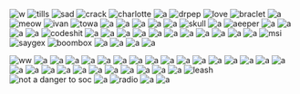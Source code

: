 ![w](https://64.media.tumblr.com/6c6f1385cfb40df9edeb51e8c2735ee9/835396812ab98429-0a/s100x200/068c7af5e9ba8b4ccbae145c86ecdbab406c1cdd.gifv) ![tills](https://64.media.tumblr.com/1834e6eb5768900fdc32ee06ef06627e/835396812ab98429-5a/s100x200/2720768ced40a9b973266c64af344e2a390b6644.gifv) ![sad](https://i.postimg.cc/qvVCN9gQ/tumblr-bad6c20226b3e46830f5d3f14f0dc0cb-a9253054-100.png) ![crack](https://64.media.tumblr.com/f578c850e06756b5df3d39c759d4d151/1923bddbf54c0100-37/s100x200/eb7be95eebf69dcc009d8ff8bec6bf58aa5ce15c.pnj) ![charlotte](https://64.media.tumblr.com/0facb691e8ac51e8e246e4dde30ef1e9/tumblr_pujr8bPYKA1xbgu08o3_100.png) ![a](https://64.media.tumblr.com/060d77f549361d06d143a054821908c6/2078da70eb74e1c0-56/s100x200/104123e5ca70a49db1190c297b8c68e2c5c004db.webp) ![drpep](https://64.media.tumblr.com/c61f22d0a698882c07a950d390ab1aeb/1b8381f969116a1e-73/s100x200/d02db2ba346fc2b0496f9c95d79b5d6217f5c50e.gifv) ![love](https://64.media.tumblr.com/36eb4afe81d2d1fb7d409afd97cae2a0/d91ef10a5b0a015c-b8/s100x200/4f734acadeabbf5b2198915eb68a0f0c74c23d83.pnj) ![braclet](https://64.media.tumblr.com/79e1d5ff04c57a0bdc00bcc8e233cb27/cf33f72ed27aa63f-b1/s100x200/b0aa0815b8f0a852846e9c158a6b5cbe22e80aa9.pnj) ![a](https://64.media.tumblr.com/f94aa43ce19365d63be7bad1f4a5a052/08d67859104bbada-cd/s100x200/301e6ca778005d380481b2a122068e3e2d526ef7.pnj) ![meow](https://64.media.tumblr.com/698abcbe7957fe093c00e0d6a0bb69da/08d67859104bbada-7a/s100x200/76cb1178c3c8e2ce8101296b1dde2ada7b32513f.pnj) ![ivan](https://64.media.tumblr.com/08a24aac9dd4d7c0f11285658b4fdc59/835396812ab98429-2f/s100x200/7fe7a06d45090be9274da49307c8e0ca6c3e444a.gifv) ![towa](https://64.media.tumblr.com/fce6e2b089465cf62483a96a9fe5b1d9/56838e9c58515ae2-a9/s100x200/44097831ddf86493f83d92bb36e93ae2ef19396b.pnj) ![a](https://64.media.tumblr.com/97b7407aadefde171f7a71ef766a8892/0a844093c4702aee-6b/s100x200/691d3ac8dcc5a0b3268aa1d50d7302d3bb6a2d2b.pnj) ![a](https://64.media.tumblr.com/beff93dcb01391111168d7e625257690/0a844093c4702aee-35/s100x200/de02ad922690afc66c37dff49eeaf0e3c955cc2b.pnj) ![a](https://64.media.tumblr.com/e8440456acb50b507028b6378eeb6187/0a844093c4702aee-c0/s100x200/0cd31e85d122ef0197a3cd59e266b94fb3401725.gifv) ![a](https://64.media.tumblr.com/d0f3ac5e11c59060b724bb66f681ecd3/bfaaeb60d3ffc0b4-ac/s100x200/745ba25aa5eaeeb69e37a9d872cd2296f8e95e0a.pnj) ![a](https://64.media.tumblr.com/88d1cf3b04164d7bd5384bb02f61065f/835396812ab98429-a2/s100x200/66a6ade61a6df440a6147f1b54ddd795ca805378.gifv) ![skull](https://64.media.tumblr.com/748221bdf632e7f387bd2834a893de59/bfaaeb60d3ffc0b4-71/s100x200/000a982f7d005dec0194f07dc74a8aa5516d288b.pnj) ![a](https://64.media.tumblr.com/665c60d60bd4b41a39b5efcf1d3618f2/f386e6fb69bea876-38/s100x200/406d9b0f1cf7deab83e8ecd0813bf291a312ae97.gifv) ![aeeper](https://64.media.tumblr.com/2cbd2c2e5bfbcaeac3cad083dba9d36b/8c49db604b0f3002-30/s100x200/182085e4ec81369c116bb112b2d48a00165c26ec.gifv) ![a](https://64.media.tumblr.com/01b589b8d5669f372bcca8883800d35d/473928ea48888009-8b/s100x200/e5878bd69010c6acd51da30b27ad473da0ae3f60.pnj) ![a](https://64.media.tumblr.com/fa02b46b8b5500870223b2129d7218a9/473928ea48888009-8b/s100x200/2497b93bee99cd43c3e6de6886b7b3bc46bcced7.pnj) ![a](https://64.media.tumblr.com/17e7f51e27c14f4360739a4113306e51/473928ea48888009-16/s100x200/4a5cf44a6826e8a31ad60bdfcd9598dac73eddeb.jpg) ![a](https://64.media.tumblr.com/844652d1cf8d2c0fab25d6dd0c199452/473928ea48888009-d1/s100x200/e713bd7fe02ec050ecd9cda77e85c0378864a3ee.jpg) ![codeshit](https://64.media.tumblr.com/a8dcea81b285606d6305c659aafcb7a4/473928ea48888009-bc/s100x200/19ca044945604fc3365801e0164d82a58fcac9ae.pnj) ![a](https://64.media.tumblr.com/97a0c487981805269ed73917f48adb21/473928ea48888009-9f/s100x200/8367b381f5ffcb29552b1b7e349767bf7da34e81.pnj) ![a](https://64.media.tumblr.com/9441e1a147fe43704f273f162f22faa6/ff58a3af22f3bbb7-19/s100x200/410419112343ab7ed2186792766caad9038f4ec4.webp) ![a](https://64.media.tumblr.com/d83c243e88fa7300d99cf80aa34cea70/835396812ab98429-53/s100x200/1d246bdabe57e41506f1cf3fcdbefe1d77ab9e41.gifv) ![a](https://64.media.tumblr.com/9dcf783bdd43d3feff676441631b5b07/6f072ea04e7b6c72-a7/s100x200/828096e077d3289e49c5292a3016851cc8399839.jpg) ![a](https://64.media.tumblr.com/f724e8e73f21fbcbcd4a70c7a1d2da26/6f072ea04e7b6c72-2b/s100x200/1c460a71130b6d82c022b1025295ad1828eaff4d.gifv) ![a](https://64.media.tumblr.com/fbd54809373d91c2b2684068685a7316/6c0f91c1af4ee0a2-06/s100x200/4125ed26e02e0ed1c624ffa84d239c45e21f393d.pnj) ![a](https://64.media.tumblr.com/a80bd5a5d138448fb66deed62e156c64/ca97eef3152f39fb-ee/s250x400/a33b5b050bdecf3b700857ca4d86f84b3c4f5480.pnj) ![a](https://64.media.tumblr.com/09c877f0f5d52b6b531744dcaf8aa160/6adc6c8478d4d04c-ba/s100x200/6f3eae595c841ed64a7adcfde64dc8ce20f4fd47.pnj) ![a](https://64.media.tumblr.com/2077c62ccc915571438d347618ac01e0/c937cea2bae71fd6-9a/s100x200/660e9e7181127ed803f8f9aa4e0710c664cfe2f5.gifv) ![a](https://64.media.tumblr.com/11f47cd238c1aa9dfc5045b2c06901db/97603c9c3129af56-13/s100x200/6fbb8dc175ff75a9fedc2b35cee97a6c950829ed.pnj) ![a](https://64.media.tumblr.com/07b7485f52ce9b51679eff8496a0f48d/7c3dd077ed76e2f9-b6/s100x200/22218e65e6bfb77651821a8ba4e2b2663b994108.gifv) ![msi](https://64.media.tumblr.com/7f15d1b114b837701d5f43b8f8de06ab/7c3dd077ed76e2f9-2d/s100x200/41701b74632b0940baa0ae614ddc90202e0f112a.pnj) ![saygex](https://64.media.tumblr.com/45f6e156e93d30942d0e80a8d8e2d3ff/e82a9758aa9a0ad9-eb/s100x200/9228d7783aae7a51f9a9ca0be4808d28cfccc137.pnj) ![boombox](https://64.media.tumblr.com/56d65912e349933a757d6535d689bb82/d87b75fc2cb83c36-ae/s100x200/dd1a034ff5016925e8dbd7c14e7e245f6a8e6001.gifv) ![a](https://64.media.tumblr.com/2b8f06f2c75a4bf84943b1fec85aa2f2/d87b75fc2cb83c36-26/s100x200/b641a8580f209de5e173d76b583e4e1cfccb4f63.pnj) ![a](https://64.media.tumblr.com/eef5fbd3209ff39b06266f546b186131/c91e8a21ee867eef-45/s100x200/ca1f56adb856937162c08742c85c066f82c240bd.pnj) ![a](https://64.media.tumblr.com/a550c79b54eba9140841fcd2499b92f5/b1a413bd901573a8-dd/s100x200/364e0043aed5c2ca8a455b4187a61c2d77c678f6.pnj) ![a](https://64.media.tumblr.com/f47a23a396eca350930a86770d61d1a0/835396812ab98429-04/s100x200/de22e96ad2569f7ec79e1e5a2ce7e179718edd20.gifv)

![ww](https://64.media.tumblr.com/7cc67c55ad51e049b7acf949ae83c90a/1fb39223b20e4f22-1b/s250x400/a206d12319b7068300f1c5cabc0cf5d715c306e4.gifv) ![a](https://64.media.tumblr.com/4d19f83d48938e72ea352ada5ec262f9/1fb39223b20e4f22-94/s250x400/c1988a2d1aeff1facb7239c9bd723c5f5d71039f.gifv) ![a](https://64.media.tumblr.com/7988bd4d951f2ed69ed7719f8ff1cf5d/415a1175c7f3ef38-a5/s250x400/a14a390acfff0f29af568f28cf64fa12f4937e4f.gifv) ![a](https://64.media.tumblr.com/b39997f126ac7d199056e8a1cfd85824/75878540b804f3ca-35/s250x400/9156583ca664cbc33745b053663fec36e0b74bbb.gifv) ![a](https://64.media.tumblr.com/2222a86305023d46ddc24e5d2b02737e/a5f312680aee2872-b1/s250x400/8494704ce5259c066935e6718581bbc95918ce72.gifv) ![a](https://64.media.tumblr.com/1a355125f895a5a0f699875df0b8484f/a5f312680aee2872-2b/s250x400/899ecfc890318400964f135a8c3dc7cdac4288f2.gifv) ![a](https://64.media.tumblr.com/f9cf57dbc487779561d94e620e3e1de0/dd6203729b7020b5-16/s250x400/7983d073ff57cfa10e0ef8e6406a18fb62b121fa.gifv) ![a](https://64.media.tumblr.com/c099823ebc50625c27f33f15dfb1dde3/0b03cbf48f56038c-ec/s250x400/5055202810960792ef5fe9d57d79a3290a337884.gifv) ![a](https://64.media.tumblr.com/6642a6567f447167627734d6234ba5b2/deefe9d2706f3d13-79/s250x400/b7e418515ddb38b92ef96239547d57b2ab77bfe8.gifv) ![a](https://64.media.tumblr.com/e24b76dfd78bad22711e06078d116127/d0732d1a2e6280a3-09/s250x400/282dead1529caf25c52d045c24994b9f1f72d682.gifv) ![a](https://64.media.tumblr.com/a4831f0a78a15aea391218939b42567a/b15b59e457416127-9b/s250x400/e1c5da4c8a500b750429653cc6b907035577b687.gifv) ![a](https://64.media.tumblr.com/0089811abec527fc9b30ea275811b5ff/309219964b90f7d9-27/s250x400/8cf47249dd255eb9bd37c1b2c25603d2031c2d90.gifv) ![a](https://64.media.tumblr.com/3c030c3dba2f919a6088912b81372452/15104967973168bb-82/s250x400/b8530c05e611537fb5f9086d4623aec374c99097.gifv) ![a](https://64.media.tumblr.com/4357cd3f8b9cdffdcacd79aa091b9f4c/c50dc93c89e251e3-e5/s250x400/07ffefeddde4af096e55a5b11e2954a7a5e6e923.gifv) ![a](https://64.media.tumblr.com/c2950fe8a6a76180637b5258f43ea057/1fb39223b20e4f22-9f/s250x400/271cc544ea8ad7742bae0859a9f25e52c819045b.gifv) ![a](https://64.media.tumblr.com/9aaae778af44fc541bf5f4be6efc1aa6/2f4c749d798c5bf4-63/s250x400/9041a9874e15f345717393270bb0ef1905b52a27.gifv) ![a](https://64.media.tumblr.com/37cfb398480eeb8eb2823de1c1ad589d/2f4c749d798c5bf4-21/s250x400/dff954bb799e0538c0bef8ecb426fec52370290b.gifv) ![a](https://64.media.tumblr.com/e0003584867fbcfdecabc3a78fb05b22/2f4c749d798c5bf4-d4/s250x400/1788f66b39a414181bda404c2b65718eb3a001c7.gifv) ![a](https://64.media.tumblr.com/19e26175a01613d87cf2382190a12eea/8cac6c696511a09e-f0/s250x400/53e284a3f5b42940647257fd47338b7d09f9f66b.gifv) ![a](https://64.media.tumblr.com/4011b01a45ff5a2c2abb1f1effaa2eea/b59f062936d97eb7-a4/s250x400/52ebd0512ab22a0b44c38d8a4a7caa771531e909.gifv) ![a](https://64.media.tumblr.com/bf65b36ec04806322d6b3138767f9f12/b63cc83ef7006d23-80/s250x400/1386a3a58f8cee1deb13b7fb1d68bc4e1b2384d1.gifv) ![a](https://64.media.tumblr.com/7997b09b2702a2d0ca2b770dd54bd76e/5e199ab673c8386b-e7/s250x400/6ad2213e0071285ccf6ddcb6ddf42b9d56f20a86.gifv) ![a](https://64.media.tumblr.com/9a96d67508fa0a3cd45f4b416971939d/92c7b7393347c485-68/s250x400/90d2991bf0f84194fd5e83b6b882414d5651ccfd.gifv) ![a](https://64.media.tumblr.com/d0480d7f32fb3bc22fefce3ce649c8ee/b66eace869227cc0-a0/s250x400/6d8ed1303a5414c9ea978d7147777ba60ba8f1e8.gifv) ![a](https://64.media.tumblr.com/fef73f6e41bd21177a19e52d98418cf9/acbffc6c7e51333b-01/s250x400/51447432ef333fe49b15bc4177a66df98c4c9318.gifv) ![a](https://64.media.tumblr.com/ec3163d2e3298f1e1979a0a8f6b8bd4b/0834f07aedc1c640-07/s250x400/bbe583f3726434bf20ea29e159af8793d9094209.gifv) ![a](https://64.media.tumblr.com/8d2ad943b2b386c742d77459ed7e836b/000b0fc4491a80ca-da/s250x400/f7924291848cb842f14824f5b86078372490c16b.gifv) ![a](https://64.media.tumblr.com/77865512dfa03e4d19836cf4d7bf0ac8/981010d5b892665b-8e/s250x400/5364553d6be4669d1be63a34b2491ee52775ae6d.gifv) ![leash](https://64.media.tumblr.com/17f48dac02d82d1fbe4859c4da0a76eb/114af3451ea89bf8-7b/s250x400/8a96ffc610c0a8d2732779d190258cb7fc27344c.gifv) ![not a danger to soc](https://64.media.tumblr.com/7659ed884b90f41b3257ec64625cf51b/8cea6fe1f3152297-d8/s250x400/ee740066bb5531c9874280b9526ee5f38a3ba2e0.webp) ![a](https://64.media.tumblr.com/d12068a4ba002b99fbd3bf4a22d96cb2/f1413ef45abf2485-af/s250x400/79b07f3206a9748027b5a2630e08e9bd9cfbd58b.gifv) ![radio](https://64.media.tumblr.com/67c2540168b332b89a244ee9be26cbff/85ffa3ea44a449a2-66/s100x200/38785d037b9cdd11c95bfe869116fdea2ef8a30f.gifv) ![a](https://64.media.tumblr.com/e5cc86d2a44fe900d154e2eb62399994/363752070e93a7f9-70/s250x400/36b2ba6de7a0393bebb99c943027a172b3e94d45.gifv) ![a](https://64.media.tumblr.com/e5cc86d2a44fe900d154e2eb62399994/363752070e93a7f9-70/s250x400/36b2ba6de7a0393bebb99c943027a172b3e94d45.gifv)
<!--
**clownpoetry/clownpoetry** is a ✨ _special_ ✨ repository because its `README.md` (this file) appears on your GitHub profile.

Here are some ideas to get you started:

- 🔭 I’m currently working on ...
- 🌱 I’m currently learning ...
- 👯 I’m looking to collaborate on ...
- 🤔 I’m looking for help with ...
- 💬 Ask me about ...
- 📫 How to reach me: ...
- 😄 Pronouns: ...
- ⚡ Fun fact: ...
-->
